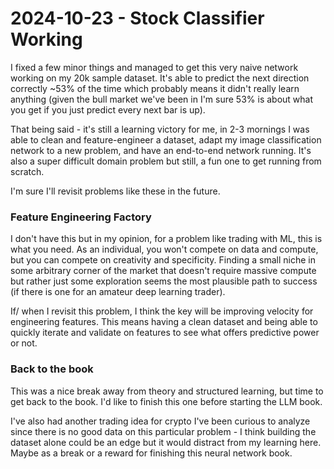 # 2024-10-23 - Stock Classifier Working
I fixed a few minor things and managed to get this very naive network working on my 20k sample dataset. It's able to predict the next direction correctly ~53% of the time which probably means it didn't really learn anything (given the bull market we've been in I'm sure 53% is about what you get if you just predict every next bar is up).

That being said - it's still a learning victory for me, in 2-3 mornings I was able to clean and feature-engineer a dataset, adapt my image classification network to a new problem, and have an end-to-end network running. It's also a super difficult domain problem but still, a fun one to get running from scratch.

I'm sure I'll revisit problems like these in the future.

### Feature Engineering Factory
I don't have this but in my opinion, for a problem like trading with ML, this is what you need. As an individual, you won't compete on data and compute, but you can compete on creativity and specificity. Finding a small niche in some arbitrary corner of the market that doesn't require massive compute but rather just some exploration seems the most plausible path to success (if there is one for an amateur deep learning trader).

If/ when I revisit this problem, I think the key will be improving velocity for engineering features. This means having a clean dataset and being able to quickly iterate and validate on features to see what offers predictive power or not.

### Back to the book
This was a nice break away from theory and structured learning, but time to get back to the book. I'd like to finish this one before starting the LLM book. 

I've also had another trading idea for crypto I've been curious to analyze since there is no good data on this particular problem - I think building the dataset alone could be an edge but it would distract from my learning here.  Maybe as a break or a reward for finishing this neural network book.
